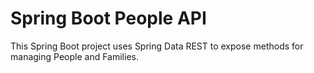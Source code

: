 Spring Boot People API
=========================

This Spring Boot project uses Spring Data REST to expose methods for managing People and Families.